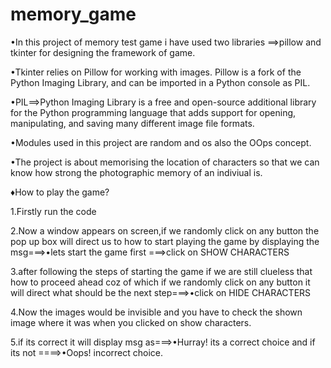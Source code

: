 # memory_game
•In this project of memory test game i have used two libraries ==>pillow and tkinter for designing the framework of game.

•Tkinter relies on Pillow for working with images. Pillow is a fork of the Python Imaging Library, and can be imported in a Python console as PIL.

•PIL==>Python Imaging Library is a free and open-source additional library for the Python programming language that adds support for 
opening, manipulating, and saving many different image file formats.

•Modules used in this project are random and os also the OOps concept.

•The project is about memorising the location of characters so that we can know how strong the photographic memory of an indiviual is.

♦How to play the game?

1.Firstly run the code

2.Now a window appears on screen,if we randomly click on any button the pop up box will direct us to how to start playing the game
by displaying the msg===>•lets start the game first ===>click on SHOW CHARACTERS

3.after following the steps of starting the game if we are still clueless that how to proceed ahead coz of which if we randomly click on any button
it will direct what should be the next step===>•click on HIDE CHARACTERS

4.Now the images would be invisible and you have to check the shown image where it was when you clicked on show characters.

5.if its correct it will display msg as===>•Hurray! its a correct choice and if its not ====>•Oops! incorrect choice.
